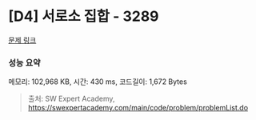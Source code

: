 # [D4] 서로소 집합 - 3289 

[문제 링크](https://swexpertacademy.com/main/code/problem/problemDetail.do?contestProbId=AWBJKA6qr2oDFAWr) 

### 성능 요약

메모리: 102,968 KB, 시간: 430 ms, 코드길이: 1,672 Bytes



> 출처: SW Expert Academy, https://swexpertacademy.com/main/code/problem/problemList.do